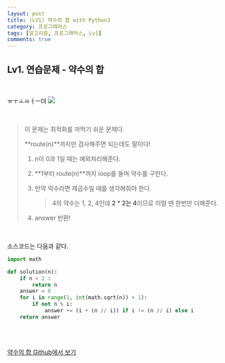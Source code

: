 ```yaml
---
layout: post
title: (LV1) 약수의 합 with Python3
category: 프로그래머스
tags: [알고리즘, 프로그래머스, Lv1]
comments: true
---
```


## Lv1. 연습문제 - 약수의 합

<br>


ㅠㅜㅗㅛㅓㅡ뎌
![](https://i.imgur.com/cTgzfTM.png)

<br>

> 이 문제는 최적화를 까먹기 쉬운 문제다. 
>
> **route(n)**까지만 검사해주면 되는데도 말이다!
>
> 1. n이 0과 1일 때는 예외처리해준다.
>
>    
>
> 2. **1부터 route(n)**까지 loop를 돌며 약수를 구한다.
>
>    
>
> 3. 만약 약수라면 제곱수일 때를 생각해줘야 한다.
>
>    > 4의 약수는 1, 2, 4인데 **2 * 2는 4**이므로 이럴 땐 한번만 더해준다.
>
>    
>
> 4. answer 반환!

<br>

소스코드는 다음과 같다.

```python
import math

def solution(n):
    if n < 2 :
        return n
    answer = 0
    for i in range(1, int(math.sqrt(n)) + 1):
        if not n % i:
            answer += (i + (n // i)) if i != (n // i) else i
    return answer
```



<br>

<br>

[약수의 합 Github에서 보기](https://github.com/ljh9601/BOJ-Programmers/blob/master/Programmers/Lv1/약수의%20합.py)

<br>
